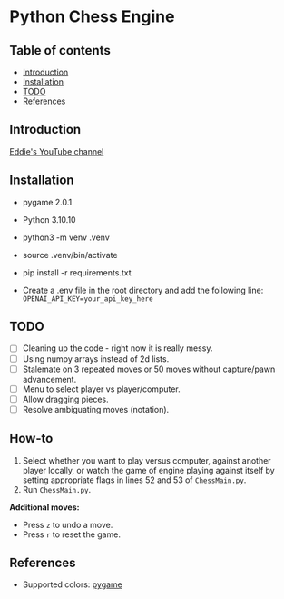 # Python Chess Engine

## Table of contents

* [Introduction](#introduction)
* [Installation](#installation)
* [TODO](#todo)
* [References](#references)

## Introduction

[Eddie's YouTube channel](https://www.youtube.com/channel/UCaEohRz5bPHywGBwmR18Qww)

## Installation

* pygame 2.0.1
* Python 3.10.10

* python3 -m venv .venv
* source .venv/bin/activate
* pip install -r requirements.txt

* Create a .env file in the root directory and add the following line:
`OPENAI_API_KEY=your_api_key_here`

## TODO

* [ ] Cleaning up the code - right now it is really messy.
* [ ] Using numpy arrays instead of 2d lists.
* [ ] Stalemate on 3 repeated moves or 50 moves without capture/pawn advancement.
* [ ] Menu to select player vs player/computer.
* [ ] Allow dragging pieces.
* [ ] Resolve ambiguating moves (notation).

## How-to

1. Select whether you want to play versus computer, against another player locally, or watch the game of engine playing against itself by setting appropriate flags in lines 52 and 53 of `ChessMain.py`.
2. Run `ChessMain.py`.

**Additional moves:**

* Press `z` to undo a move.
* Press `r` to reset the game.

## References

* Supported colors: [pygame](https://www.pygame.org/docs/ref/color_list.html)
